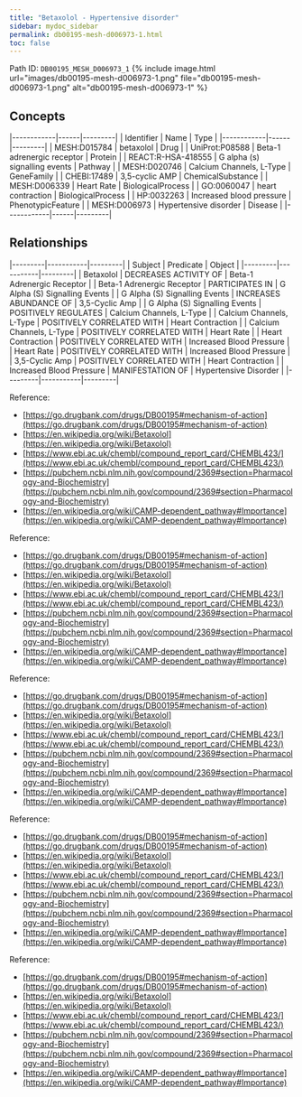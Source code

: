 ```yaml
---
title: "Betaxolol - Hypertensive disorder"
sidebar: mydoc_sidebar
permalink: db00195-mesh-d006973-1.html
toc: false 
---
```



Path ID: `DB00195_MESH_D006973_1`
{% include image.html url="images/db00195-mesh-d006973-1.png" file="db00195-mesh-d006973-1.png" alt="db00195-mesh-d006973-1" %}

## Concepts

|------------|------|---------|
| Identifier | Name | Type    |
|------------|------|---------|
| MESH:D015784 | betaxolol | Drug |
| UniProt:P08588 | Beta-1 adrenergic receptor | Protein |
| REACT:R-HSA-418555 | G alpha (s) signalling events | Pathway |
| MESH:D020746 | Calcium Channels, L-Type | GeneFamily |
| CHEBI:17489 | 3,5-cyclic AMP | ChemicalSubstance |
| MESH:D006339 | Heart Rate | BiologicalProcess |
| GO:0060047 | heart contraction | BiologicalProcess |
| HP:0032263 | Increased blood pressure | PhenotypicFeature |
| MESH:D006973 | Hypertensive disorder | Disease |
|------------|------|---------|

## Relationships

|---------|-----------|---------|
| Subject | Predicate | Object  |
|---------|-----------|---------|
| Betaxolol | DECREASES ACTIVITY OF | Beta-1 Adrenergic Receptor |
| Beta-1 Adrenergic Receptor | PARTICIPATES IN | G Alpha (S) Signalling Events |
| G Alpha (S) Signalling Events | INCREASES ABUNDANCE OF | 3,5-Cyclic Amp |
| G Alpha (S) Signalling Events | POSITIVELY REGULATES | Calcium Channels, L-Type |
| Calcium Channels, L-Type | POSITIVELY CORRELATED WITH | Heart Contraction |
| Calcium Channels, L-Type | POSITIVELY CORRELATED WITH | Heart Rate |
| Heart Contraction | POSITIVELY CORRELATED WITH | Increased Blood Pressure |
| Heart Rate | POSITIVELY CORRELATED WITH | Increased Blood Pressure |
| 3,5-Cyclic Amp | POSITIVELY CORRELATED WITH | Heart Contraction |
| Increased Blood Pressure | MANIFESTATION OF | Hypertensive Disorder |
|---------|-----------|---------|

Reference: 
  - [https://go.drugbank.com/drugs/DB00195#mechanism-of-action](https://go.drugbank.com/drugs/DB00195#mechanism-of-action)
  - [https://en.wikipedia.org/wiki/Betaxolol](https://en.wikipedia.org/wiki/Betaxolol)
  - [https://www.ebi.ac.uk/chembl/compound_report_card/CHEMBL423/](https://www.ebi.ac.uk/chembl/compound_report_card/CHEMBL423/)
  - [https://pubchem.ncbi.nlm.nih.gov/compound/2369#section=Pharmacology-and-Biochemistry](https://pubchem.ncbi.nlm.nih.gov/compound/2369#section=Pharmacology-and-Biochemistry)
  - [https://en.wikipedia.org/wiki/CAMP-dependent_pathway#Importance](https://en.wikipedia.org/wiki/CAMP-dependent_pathway#Importance)

Reference: 
  - [https://go.drugbank.com/drugs/DB00195#mechanism-of-action](https://go.drugbank.com/drugs/DB00195#mechanism-of-action)
  - [https://en.wikipedia.org/wiki/Betaxolol](https://en.wikipedia.org/wiki/Betaxolol)
  - [https://www.ebi.ac.uk/chembl/compound_report_card/CHEMBL423/](https://www.ebi.ac.uk/chembl/compound_report_card/CHEMBL423/)
  - [https://pubchem.ncbi.nlm.nih.gov/compound/2369#section=Pharmacology-and-Biochemistry](https://pubchem.ncbi.nlm.nih.gov/compound/2369#section=Pharmacology-and-Biochemistry)
  - [https://en.wikipedia.org/wiki/CAMP-dependent_pathway#Importance](https://en.wikipedia.org/wiki/CAMP-dependent_pathway#Importance)

Reference: 
  - [https://go.drugbank.com/drugs/DB00195#mechanism-of-action](https://go.drugbank.com/drugs/DB00195#mechanism-of-action)
  - [https://en.wikipedia.org/wiki/Betaxolol](https://en.wikipedia.org/wiki/Betaxolol)
  - [https://www.ebi.ac.uk/chembl/compound_report_card/CHEMBL423/](https://www.ebi.ac.uk/chembl/compound_report_card/CHEMBL423/)
  - [https://pubchem.ncbi.nlm.nih.gov/compound/2369#section=Pharmacology-and-Biochemistry](https://pubchem.ncbi.nlm.nih.gov/compound/2369#section=Pharmacology-and-Biochemistry)
  - [https://en.wikipedia.org/wiki/CAMP-dependent_pathway#Importance](https://en.wikipedia.org/wiki/CAMP-dependent_pathway#Importance)

Reference: 
  - [https://go.drugbank.com/drugs/DB00195#mechanism-of-action](https://go.drugbank.com/drugs/DB00195#mechanism-of-action)
  - [https://en.wikipedia.org/wiki/Betaxolol](https://en.wikipedia.org/wiki/Betaxolol)
  - [https://www.ebi.ac.uk/chembl/compound_report_card/CHEMBL423/](https://www.ebi.ac.uk/chembl/compound_report_card/CHEMBL423/)
  - [https://pubchem.ncbi.nlm.nih.gov/compound/2369#section=Pharmacology-and-Biochemistry](https://pubchem.ncbi.nlm.nih.gov/compound/2369#section=Pharmacology-and-Biochemistry)
  - [https://en.wikipedia.org/wiki/CAMP-dependent_pathway#Importance](https://en.wikipedia.org/wiki/CAMP-dependent_pathway#Importance)

Reference: 
  - [https://go.drugbank.com/drugs/DB00195#mechanism-of-action](https://go.drugbank.com/drugs/DB00195#mechanism-of-action)
  - [https://en.wikipedia.org/wiki/Betaxolol](https://en.wikipedia.org/wiki/Betaxolol)
  - [https://www.ebi.ac.uk/chembl/compound_report_card/CHEMBL423/](https://www.ebi.ac.uk/chembl/compound_report_card/CHEMBL423/)
  - [https://pubchem.ncbi.nlm.nih.gov/compound/2369#section=Pharmacology-and-Biochemistry](https://pubchem.ncbi.nlm.nih.gov/compound/2369#section=Pharmacology-and-Biochemistry)
  - [https://en.wikipedia.org/wiki/CAMP-dependent_pathway#Importance](https://en.wikipedia.org/wiki/CAMP-dependent_pathway#Importance)
